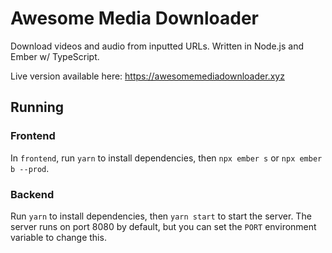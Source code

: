 # Awesome Media Downloader
Download videos and audio from inputted URLs. Written in Node.js and Ember w/ TypeScript.

Live version available here: https://awesomemediadownloader.xyz

## Running

### Frontend
In `frontend`, run `yarn` to install dependencies, then `npx ember s` or `npx ember b --prod`.

### Backend
Run `yarn` to install dependencies, then `yarn start` to start the server. The server runs on port 8080 by default, but you can set the `PORT` environment variable to change this.
